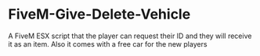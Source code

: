 # FiveM-Give-Delete-Vehicle
A FiveM ESX script that the player can request their ID and they will receive it as an item. Also it comes with a free car for the new players
